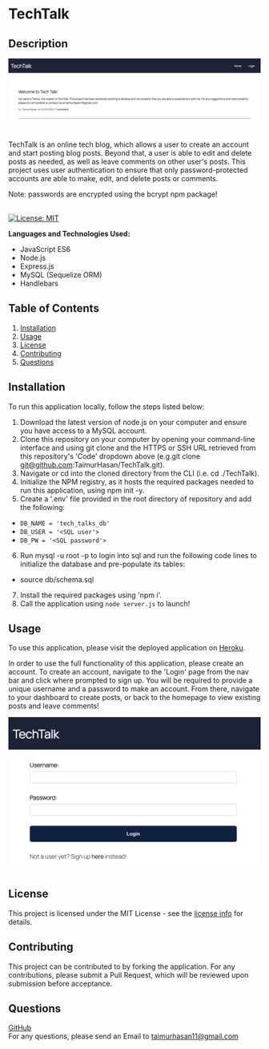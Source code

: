 # TechTalk
## Description
[![Tech Talk Homepage](./assets/images/Screenshot%202022-05-23%20181040.png)](https://techtalkbytaimur.herokuapp.com/)

<br/>
TechTalk is an online tech blog, which allows a user to create an account and start posting blog posts. Beyond that, a user is able to edit and delete posts as needed, as well as leave comments on other user's posts. This project uses user authentication to ensure that only password-protected accounts are able to make, edit, and delete posts or comments. <br/>

Note: passwords are encrypted using the bcrypt npm package!
<br/>
<br/>

[![License: MIT](https://img.shields.io/badge/License-MIT-yellow.svg)](https://opensource.org/licenses/MIT)

**Languages and Technologies Used:** 
- JavaScript ES6
- Node.js
- Express.js
- MySQL (Sequelize ORM)
- Handlebars

## Table of Contents

1. [ Installation ](#install)
1. [ Usage ](#usage)
2. [ License ](#license)
3. [ Contributing ](#contributing)
4. [ Questions ](#questions)

<a name="install"></a>

## Installation
To run this application locally, follow the steps listed below:
1. Download the latest version of node.js on your computer and ensure you have access to a MySQL account.
2. Clone this repository on your computer by opening your command-line interface and using git clone and the HTTPS or SSH URL retrieved from this repository's 'Code' dropdown above (e.g.git clone git@github.com:TaimurHasan/TechTalk.git).
3. Navigate or cd into the cloned directory from the CLI (i.e. cd ./TechTalk).
4. Initialize the NPM registry, as it hosts the required packages needed to run this application, using npm init -y.
5. Create a '.env' file provided in the root directory of repository and add the following:
- ```DB_NAME = 'tech_talks_db'```
- ```DB_USER = '<SQL user'>```
- ```DB_PW = '<SQL password'>```
6. Run mysql -u root -p to login into sql and run the following code lines to initialize the database and pre-populate its tables:
- source db/schema.sql
7. Install the required packages using 'npm i'.
8. Call the application using ```node server.js``` to launch!

<a name="usage"></a>

## Usage
To use this application, please visit the deployed application on [Heroku](https://techtalkbytaimur.herokuapp.com/). <br/>

In order to use the full functionality of this application, please create an account. To create an account, navigate to the 'Login' page from the nav bar and click where prompted to sign up. You will be required to provide a unique username and a password to make an account. From there, navigate to your dashboard to create posts, or back to the homepage to view existing posts and leave comments!

![Tech Talk Login Page](./assets/images/Screenshot%202022-05-23%20180844.png)


<a name="license"></a>
## License
This project is licensed under the MIT License - see the [license info](https://opensource.org/licenses/MIT) for details.


<a name="contributing"></a>

## Contributing

This project can be contributed to by forking the application. For any contributions, please submit a Pull Request, which will be reviewed upon submission before acceptance.

<a name="questions"></a>

## Questions

[GitHub](https://github.com/TaimurHasan) <br/>
For any questions, please send an Email to [taimurhasan11@gmail.com](mailto:taimurhasan11@gmail.com)
